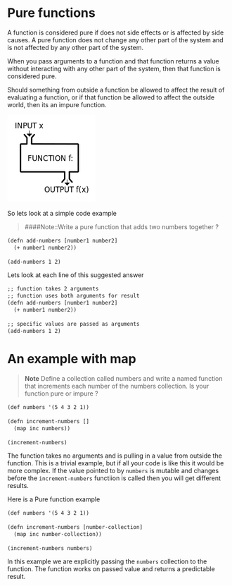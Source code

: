 # Pure functions

A function is considered pure if does not side effects or is affected by side causes.  A pure function does not change any other part of the system and is not affected by any other part of the system.

When you pass arguments to a function and that function returns a value without interacting with any other part of the system, then that function is considered pure.

Should something from outside a function be allowed to affect the result of evaluating a function, or if that function be allowed to affect the outside world, then its an impure function.

![Pure function basic concept](/images/functional-programming-concepts-pure-function.png)


So lets look at a simple code example


> ####Note::Write a pure function that adds two numbers together ?


```eval-clojure
(defn add-numbers [number1 number2]
  (+ number1 number2))

(add-numbers 1 2)
```

Lets look at each line of this suggested answer

```eval-clojure
;; function takes 2 arguments
;; function uses both arguments for result
(defn add-numbers [number1 number2]
  (+ number1 number2))

;; specific values are passed as arguments
(add-numbers 1 2)
```


# An example with map

> **Note** Define a collection called numbers and write a named function that increments each number of the numbers collection.
> Is your function pure or impure ?

```eval-clojure
(def numbers '(5 4 3 2 1))

(defn increment-numbers []
  (map inc numbers))

(increment-numbers)
```

The function takes no arguments and is pulling in a value from outside the function.  This is a trivial example, but if all your code is like this it would be more complex.  If the value pointed to by `numbers` is mutable and changes before the `increment-numbers` functiion is called then you will get different results.

Here is a Pure function example

```eval-clojure
(def numbers '(5 4 3 2 1))

(defn increment-numbers [number-collection]
  (map inc number-collection))

(increment-numbers numbers)
```

In this example we are explicitly passing the `numbers` collection to the function.  The function works on passed value and returns a predictable result.
